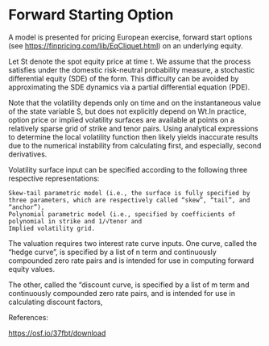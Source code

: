 # Forward Starting Option

A model is presented for pricing European exercise, forward start options (see https://finpricing.com/lib/EqCliquet.html) on an underlying equity.

Let St denote the spot equity price at time t. We assume that the process satisfies under the domestic risk-neutral probability measure, a stochastic differential equity (SDE) of the form. This difficulty can be avoided by approximating the SDE dynamics via a partial differential equation (PDE).

 
Note that the volatility depends only on time and on the instantaneous value of the state variable S, but does not explicitly depend on Wt.In practice, option price or implied volatility surfaces are available at points on a relatively sparse grid of strike and tenor pairs. Using analytical expressions to determine the local volatility function then likely yields inaccurate results due to the numerical instability from calculating first, and especially, second derivatives.

Volatility surface input can be specified according to the following three respective representations:

	Skew-tail parametric model (i.e., the surface is fully specified by three parameters, which are respectively called “skew”, “tail”, and “anchor”),
	Polynomial parametric model (i.e., specified by coefficients of polynomial in strike and 1/√tenor and
	Implied volatility grid.

The valuation requires two interest rate curve inputs. One curve, called the “hedge curve”, is specified by a list of n term and continuously compounded zero rate pairs and is intended for use in computing forward equity values.

The other, called the “discount curve, is specified by a list of m term and continuously compounded zero rate pairs, and is intended for use in calculating discount factors,

References:

https://osf.io/37fbt/download
